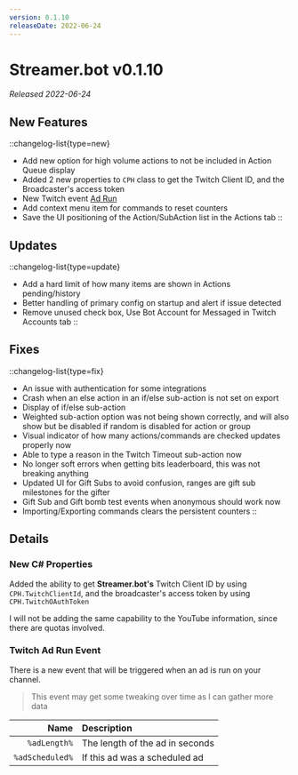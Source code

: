 ```yaml
---
version: 0.1.10
releaseDate: 2022-06-24
---
```


# Streamer.bot v0.1.10
*Released 2022-06-24*

## New Features
::changelog-list{type=new}
* Add new option for high volume actions to not be included in Action Queue display
* Added 2 new properties to `CPH` class to get the Twitch Client ID, and the Broadcaster's access token
* New Twitch event [Ad Run](#twitch-ad-run-event)
* Add context menu item for commands to reset counters
* Save the UI positioning of the Action/SubAction list in the Actions tab
::

## Updates
::changelog-list{type=update}
* Add a hard limit of how many items are shown in Actions pending/history
* Better handling of primary config on startup and alert if issue detected
* Remove unused check box, Use Bot Account for Messaged in Twitch Accounts tab
::

## Fixes
::changelog-list{type=fix}
* An issue with authentication for some integrations
* Crash when an else action in an if/else sub-action is not set on export
* Display of if/else sub-action
* Weighted sub-action option was not being shown correctly, and will also show but be disabled if random is disabled for action or group
* Visual indicator of how many actions/commands are checked updates properly now
* Able to type a reason in the Twitch Timeout sub-action now
* No longer soft errors when getting bits leaderboard, this was not breaking anything
* Updated UI for Gift Subs to avoid confusion, ranges are gift sub milestones for the gifter
* Gift Sub and Gift bomb test events when anonymous should work now
* Importing/Exporting commands clears the persistent counters
::

## Details
### New C# Properties
Added the ability to get **Streamer.bot's** Twitch Client ID by using `CPH.TwitchClientId`, and the broadcaster's access token by using `CPH.TwitchOAuthToken`

I will not be adding the same capability to the YouTube information, since there are quotas involved.

### Twitch Ad Run Event
There is a new event that will be triggered when an ad is run on your channel.

> This event may get some tweaking over time as I can gather more data

Name | Description
----:|:------------
`%adLength%` | The length of the ad in seconds
`%adScheduled%` | If this ad was a scheduled ad